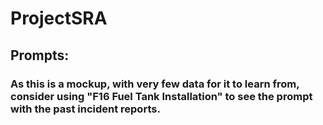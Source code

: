 # ProjectSRA

## Prompts:
### As this is a mockup, with very few data for it to learn from, consider using "F16 Fuel Tank Installation" to see the prompt with the past incident reports.
